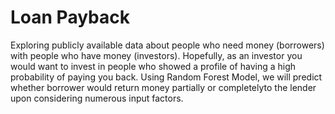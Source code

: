 # Loan Payback
Exploring publicly available data about people who need money (borrowers) with people who have money (investors). Hopefully, as an investor you would want to invest in people who showed a profile of having a high probability of paying you back. 
Using Random Forest Model, we will predict whether borrower would return money partially or completelyto the lender upon considering numerous input factors.
